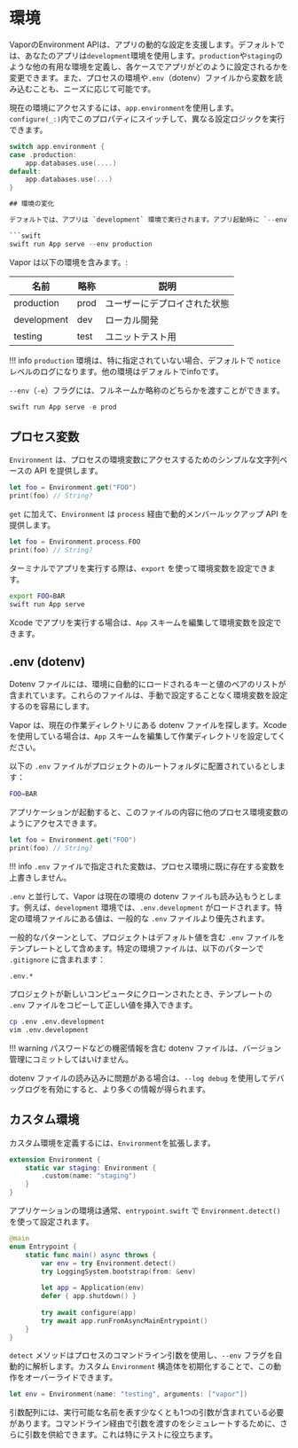 # 環境

VaporのEnvironment APIは、アプリの動的な設定を支援します。デフォルトでは、あなたのアプリは`development`環境を使用します。`production`や`staging`のような他の有用な環境を定義し、各ケースでアプリがどのように設定されるかを変更できます。また、プロセスの環境や`.env`（dotenv）ファイルから変数を読み込むことも、ニーズに応じて可能です。

現在の環境にアクセスするには、`app.environment`を使用します。`configure(_:)`内でこのプロパティにスイッチして、異なる設定ロジックを実行できます。

```swift
switch app.environment {
case .production:
    app.databases.use(....)
default:
    app.databases.use(...)
}

## 環境の変化

デフォルトでは、アプリは `development` 環境で実行されます。アプリ起動時に `--env`（`-e`）フラグを渡すことで、これを変更できます。

```swift
swift run App serve --env production
```

Vapor は以下の環境を含みます。:

|名前|略称|説明|
|-|-|-|
|production|prod|ユーザーにデプロイされた状態|
|development|dev|ローカル開発|
|testing|test|ユニットテスト用|

!!! info
    `production` 環境は、特に指定されていない場合、デフォルトで `notice` レベルのログになります。他の環境はデフォルトでinfoです。
    

`--env`（`-e`）フラグには、フルネームか略称のどちらかを渡すことができます。

```swift
swift run App serve -e prod
```

## プロセス変数

`Environment` は、プロセスの環境変数にアクセスするためのシンプルな文字列ベースの API を提供します。

```swift
let foo = Environment.get("FOO")
print(foo) // String?
```

`get` に加えて、`Environment` は `process` 経由で動的メンバールックアップ API を提供します。

```swift
let foo = Environment.process.FOO
print(foo) // String?
```

ターミナルでアプリを実行する際は、`export` を使って環境変数を設定できます。

```sh
export FOO=BAR
swift run App serve
```

Xcode でアプリを実行する場合は、`App` スキームを編集して環境変数を設定できます。

## .env (dotenv)

Dotenv ファイルには、環境に自動的にロードされるキーと値のペアのリストが含まれています。これらのファイルは、手動で設定することなく環境変数を設定するのを容易にします。

Vapor は、現在の作業ディレクトリにある dotenv ファイルを探します。Xcode を使用している場合は、`App` スキームを編集して作業ディレクトリを設定してください。

以下の `.env` ファイルがプロジェクトのルートフォルダに配置されているとします：

```sh
FOO=BAR
```

アプリケーションが起動すると、このファイルの内容に他のプロセス環境変数のようにアクセスできます。

```swift
let foo = Environment.get("FOO")
print(foo) // String?
```

!!! info
    `.env` ファイルで指定された変数は、プロセス環境に既に存在する変数を上書きしません。


`.env` と並行して、Vapor は現在の環境の dotenv ファイルも読み込もうとします。例えば、`development` 環境では、`.env.development` がロードされます。特定の環境ファイルにある値は、一般的な `.env` ファイルより優先されます。

一般的なパターンとして、プロジェクトはデフォルト値を含む `.env` ファイルをテンプレートとして含めます。特定の環境ファイルは、以下のパターンで `.gitignore` に含まれます：

```gitignore
.env.*
```

プロジェクトが新しいコンピュータにクローンされたとき、テンプレートの `.env` ファイルをコピーして正しい値を挿入できます。

```sh
cp .env .env.development
vim .env.development
```

!!! warning
    パスワードなどの機密情報を含む dotenv ファイルは、バージョン管理にコミットしてはいけません。

dotenv ファイルの読み込みに問題がある場合は、`--log debug` を使用してデバッグログを有効にすると、より多くの情報が得られます。

## カスタム環境

カスタム環境を定義するには、`Environment`を拡張します。

```swift
extension Environment {
    static var staging: Environment {
        .custom(name: "staging")
    }
}
```

アプリケーションの環境は通常、`entrypoint.swift` で `Environment.detect()` を使って設定されます。

```swift
@main
enum Entrypoint {
    static func main() async throws {
        var env = try Environment.detect()
        try LoggingSystem.bootstrap(from: &env)
        
        let app = Application(env)
        defer { app.shutdown() }
        
        try await configure(app)
        try await app.runFromAsyncMainEntrypoint()
    }
}
```

`detect` メソッドはプロセスのコマンドライン引数を使用し、`--env` フラグを自動的に解析します。カスタム `Environment` 構造体を初期化することで、この動作をオーバーライドできます。

```swift
let env = Environment(name: "testing", arguments: ["vapor"])
```

引数配列には、実行可能な名前を表す少なくとも1つの引数が含まれている必要があります。コマンドライン経由で引数を渡すのをシミュレートするために、さらに引数を供給できます。これは特にテストに役立ちます。
